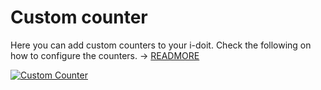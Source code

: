 # Custom counter

Here you can add custom counters to your i-doit. Check the following on how to configure the counters. → [READMORE](../../../basics/custom-counter.md)

[![Custom Counter](../../../assets/images/en/system-administration/administration/predefined-content/custom-counter/1-cc.png)](../../../assets/images/en/system-administration/administration/predefined-content/custom-counter/1-cc.png)

